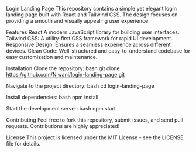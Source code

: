 Login Landing Page
This repository contains a simple yet elegant login landing page built with React and Tailwind CSS. The design focuses on providing a smooth and visually appealing user experience.

Features
React A modern JavaScript library for building user interfaces.
Tailwind CSS: A utility-first CSS framework for rapid UI development.
Responsive Design: Ensures a seamless experience across different devices.
Clean Code: Well-structured and easy-to-understand codebase for easy customization and maintenance.

Installation
Clone the repository:
bash
git clone https://github.com/Niwani/login-landing-page.git

Navigate to the project directory:
bash
cd login-landing-page

Install dependencies:
bash
npm install

Start the development server:
bash
npm start

Contributing
Feel free to fork this repository, submit issues, and send pull requests. Contributions are highly appreciated!

License
This project is licensed under the MIT License - see the LICENSE file for details.
